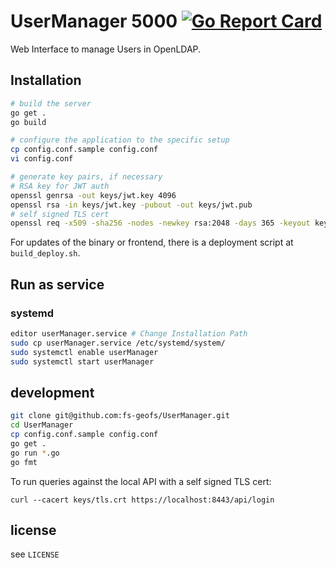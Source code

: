 # UserManager 5000 [![Go Report Card](https://goreportcard.com/badge/github.com/fs-geofs/UserManager)](https://goreportcard.com/report/github.com/fs-geofs/UserManager)
Web Interface to manage Users in OpenLDAP.

## Installation
```sh
# build the server
go get .
go build

# configure the application to the specific setup
cp config.conf.sample config.conf
vi config.conf

# generate key pairs, if necessary
# RSA key for JWT auth
openssl genrsa -out keys/jwt.key 4096
openssl rsa -in keys/jwt.key -pubout -out keys/jwt.pub
# self signed TLS cert
openssl req -x509 -sha256 -nodes -newkey rsa:2048 -days 365 -keyout keys/tls.key -out keys/tls.crt
```

For updates of the binary or frontend, there is a deployment script at `build_deploy.sh`.

## Run as service
### systemd
```sh
editor userManager.service # Change Installation Path
sudo cp userManager.service /etc/systemd/system/
sudo systemctl enable userManager
sudo systemctl start userManager
```

## development
```sh
git clone git@github.com:fs-geofs/UserManager.git
cd UserManager
cp config.conf.sample config.conf
go get .
go run *.go
go fmt
```

To run queries against the local API with a self signed TLS cert:
```
curl --cacert keys/tls.crt https://localhost:8443/api/login
```

## license
see `LICENSE`
